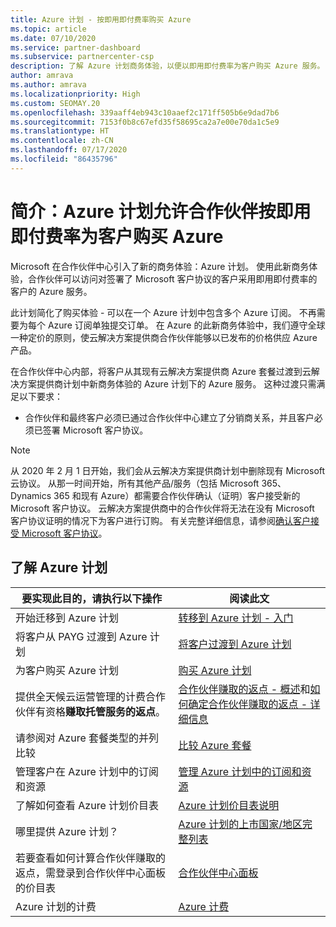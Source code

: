 ```yaml
---
title: Azure 计划 - 按即用即付费率购买 Azure
ms.topic: article
ms.date: 07/10/2020
ms.service: partner-dashboard
ms.subservice: partnercenter-csp
description: 了解 Azure 计划商务体验，以便以即用即付费率为客户购买 Azure 服务。 也了解新的安全要求。
author: amrava
ms.author: amrava
ms.localizationpriority: High
ms.custom: SEOMAY.20
ms.openlocfilehash: 339aaff4eb943c10aaef2c171ff505b6e9dad7b6
ms.sourcegitcommit: 7153f0b8c67efd35f58695ca2a7e00e70da1c5e9
ms.translationtype: HT
ms.contentlocale: zh-CN
ms.lasthandoff: 07/17/2020
ms.locfileid: "86435796"
---
```

# <a name="introduction-azure-plan-lets-partners-buy-azure-at-pay-as-you-go-rates-for-customers"></a>简介：Azure 计划允许合作伙伴按即用即付费率为客户购买 Azure

Microsoft 在合作伙伴中心引入了新的商务体验：Azure 计划。  使用此新商务体验，合作伙伴可以访问对签署了 Microsoft 客户协议的客户采用即用即付费率的客户的 Azure 服务。

此计划简化了购买体验 - 可以在一个 Azure 计划中包含多个 Azure 订阅。 不再需要为每个 Azure 订阅单独提交订单。 在 Azure 的此新商务体验中，我们遵守全球一种定价的原则，使云解决方案提供商合作伙伴能够以已发布的价格供应 Azure 产品。

在合作伙伴中心内部，将客户从其现有云解决方案提供商 Azure 套餐过渡到云解决方案提供商计划中新商务体验的 Azure 计划下的 Azure 服务。 这种过渡只需满足以下要求：

- 合作伙伴和最终客户必须已通过合作伙伴中心建立了分销商关系，并且客户必须已签署 Microsoft 客户协议。

>[!Note]
>从 2020 年 2 月 1 日开始，我们会从云解决方案提供商计划中删除现有 Microsoft 云协议。 从那一时间开始，所有其他产品/服务（包括 Microsoft 365、Dynamics 365 和现有 Azure）都需要合作伙伴确认（证明）客户接受新的 Microsoft 客户协议。 云解决方案提供商中的合作伙伴将无法在没有 Microsoft 客户协议证明的情况下为客户进行订购。 有关完整详细信息，请参阅[确认客户接受 Microsoft 客户协议](confirm-customer-agreement.md)。


## <a name="learn-about-the-azure-plan"></a>了解 Azure 计划

|**要实现此目的，请执行以下操作**   |**阅读此文**   |
|------------------|---------------------|
|开始迁移到 Azure 计划|[转移到 Azure 计划 - 入门](azure-plan-get-started.md)
|将客户从 PAYG 过渡到 Azure 计划|[将客户过渡到 Azure 计划](azure-plan-transition.md)|
|为客户购买 Azure 计划|[购买 Azure 计划](purchase-azure-plan.md)|
|提供全天候云运营管理的计费合作伙伴有资格**赚取托管服务的返点**。|[合作伙伴赚取的返点 - 概述](partner-earned-credit.md)和[如何确定合作伙伴赚取的返点 - 详细信息](partner-earned-credit-explanation.md)|
|请参阅对 Azure 套餐类型的并列比较|[比较 Azure 套餐](compare-azure-offers.md)|
|管理客户在 Azure 计划中的订阅和资源|[管理 Azure 计划中的订阅和资源](azure-plan-manage.md)|
|了解如何查看 Azure 计划价目表   |[Azure 计划价目表说明](azure-plan-price-list.md)|
|哪里提供 Azure 计划？|[Azure 计划的上市国家/地区完整列表](https://query.prod.cms.rt.microsoft.com/cms/api/am/binary/RE3QN0x)
|若要查看如何计算合作伙伴赚取的返点，需登录到合作伙伴中心面板的价目表|[合作伙伴中心面板](https://partner.microsoft.com/dashboard/home)|
|Azure 计划的计费|[Azure 计费](azure-plan-billing.md)|